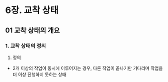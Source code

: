 # 6장. 교착 상태

## 01 교착 상태의 개요

### 1. 교착 상태의 정의

1. 정의
- 2개 이상의 작업이 동시에 이루어지는 경우, 다른 작업이 끝나기만 기다리며 작업을 더 이상 진행하지 못하는 상태